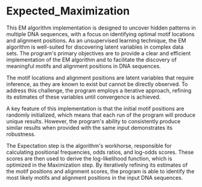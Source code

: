 # Expected_Maximization
This EM algorithm implementation is designed to uncover hidden patterns in multiple DNA sequences, with a focus on identifying optimal motif locations and alignment positions. As an unsupervised learning technique, the EM algorithm is well-suited for discovering latent variables in complex data sets. The program's primary objectives are to provide a clear and efficient implementation of the EM algorithm and to facilitate the discovery of meaningful motifs and alignment positions in DNA sequences.

The motif locations and alignment positions are latent variables that require inference, as they are known to exist but cannot be directly observed. To address this challenge, the program employs a iterative approach, refining its estimates of these variables until convergence is achieved.

A key feature of this implementation is that the initial motif positions are randomly initialized, which means that each run of the program will produce unique results. However, the program's ability to consistently produce similar results when provided with the same input demonstrates its robustness.

The Expectation step is the algorithm's workhorse, responsible for calculating positional frequencies, odds ratios, and log-odds scores. These scores are then used to derive the log-likelihood function, which is optimized in the Maximization step. By iteratively refining its estimates of the motif positions and alignment scores, the program is able to identify the most likely motifs and alignment positions in the input DNA sequences.
